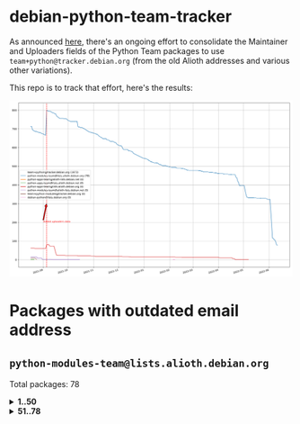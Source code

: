 # debian-python-team-tracker



As announced [here](https://lists.debian.org/debian-python/2021/08/msg00006.html), there's an ongoing effort to consolidate the Maintainer and Uploaders fields of the Python Team packages to use `team+python@tracker.debian.org` (from the old Alioth addresses and various other variations).



This repo is to track that effort, here's the results:



![Python team emails](images/python_team_emails.svg)


# Packages with outdated email address

## `python-modules-team@lists.alioth.debian.org`
Total packages: 78
<details>
<summary><b>1..50</b></summary>


| # | Package | Version |
| --- | --- | --- |
| 1 | [cookiecutter](https://tracker.debian.org/cookiecutter) | 1.7.3-1 |
| 2 | [django-bitfield](https://tracker.debian.org/django-bitfield) | 1.9.6-2 |
| 3 | [django-pipeline](https://tracker.debian.org/django-pipeline) | 1.6.14-3 |
| 4 | [dnsdiag](https://tracker.debian.org/dnsdiag) | 2.0.2-1 |
| 5 | [faker](https://tracker.debian.org/faker) | 0.9.3-0.1 |
| 6 | [fastchunking](https://tracker.debian.org/fastchunking) | 0.0.3-2 |
| 7 | [flask-script](https://tracker.debian.org/flask-script) | 2.0.6-2 |
| 8 | [hachoir](https://tracker.debian.org/hachoir) | 3.1.0+dfsg-3 |
| 9 | [kivy](https://tracker.debian.org/kivy) | 1.11.0-2 |
| 10 | [mockldap](https://tracker.debian.org/mockldap) | 0.3.0-4 |
| 11 | [networkx](https://tracker.debian.org/networkx) | 2.5+ds-2 |
| 12 | [okasha](https://tracker.debian.org/okasha) | 0.2.4-4 |
| 13 | [portio](https://tracker.debian.org/portio) | 0.5-4 |
| 14 | [power](https://tracker.debian.org/power) | 1.4+dfsg-4 |
| 15 | [pycallgraph](https://tracker.debian.org/pycallgraph) | 1.1.3-1.2 |
| 16 | [pydenticon](https://tracker.debian.org/pydenticon) | 0.3.1-2 |
| 17 | [pydle](https://tracker.debian.org/pydle) | 0.9.4-2 |
| 18 | [pyfg](https://tracker.debian.org/pyfg) | 0.50-2 |
| 19 | [pyinotify](https://tracker.debian.org/pyinotify) | 0.9.6-1.3 |
| 20 | [pylibmc](https://tracker.debian.org/pylibmc) | 1.5.2-3 |
| 21 | [pynliner](https://tracker.debian.org/pynliner) | 0.8.0-2 |
| 22 | [pyopengl](https://tracker.debian.org/pyopengl) | 3.1.5+dfsg-1 |
| 23 | [pyprind](https://tracker.debian.org/pyprind) | 2.11.2-2 |
| 24 | [pytds](https://tracker.debian.org/pytds) | 1.10.0-1 |
| 25 | [pytest-bdd](https://tracker.debian.org/pytest-bdd) | 3.2.1-1 |
| 26 | [python-aioinflux](https://tracker.debian.org/python-aioinflux) | 0.9.0-2 |
| 27 | [python-click-log](https://tracker.debian.org/python-click-log) | 0.2.1-2 |
| 28 | [python-colour](https://tracker.debian.org/python-colour) | 0.1.5-2 |
| 29 | [python-decorator](https://tracker.debian.org/python-decorator) | 4.4.2-2 |
| 30 | [python-demjson](https://tracker.debian.org/python-demjson) | 2.2.4-5 |
| 31 | [python-django-push-notifications](https://tracker.debian.org/python-django-push-notifications) | 1.4.1-1 |
| 32 | [python-ewmh](https://tracker.debian.org/python-ewmh) | 0.1.6-2 |
| 33 | [python-gflags](https://tracker.debian.org/python-gflags) | 1.5.1-7 |
| 34 | [python-hpilo](https://tracker.debian.org/python-hpilo) | 4.3-3 |
| 35 | [python-ipfix](https://tracker.debian.org/python-ipfix) | 0.9.7-2 |
| 36 | [python-ldap](https://tracker.debian.org/python-ldap) | 3.2.0-4 |
| 37 | [python-libguess](https://tracker.debian.org/python-libguess) | 1.1-4 |
| 38 | [python-mailer](https://tracker.debian.org/python-mailer) | 0.8.1-4 |
| 39 | [python-mastodon](https://tracker.debian.org/python-mastodon) | 1.5.1-1 |
| 40 | [python-model-mommy](https://tracker.debian.org/python-model-mommy) | 1.6.0-2 |
| 41 | [python-offtrac](https://tracker.debian.org/python-offtrac) | 0.1.0-2.1 |
| 42 | [python-pathtools](https://tracker.debian.org/python-pathtools) | 0.1.2-4 |
| 43 | [python-pem](https://tracker.debian.org/python-pem) | 19.1.0-1 |
| 44 | [python-persistent](https://tracker.debian.org/python-persistent) | 4.6.4-0.2 |
| 45 | [python-pex](https://tracker.debian.org/python-pex) | 1.1.14-3.1 |
| 46 | [python-phonenumbers](https://tracker.debian.org/python-phonenumbers) | 8.12.1-1 |
| 47 | [python-plaster](https://tracker.debian.org/python-plaster) | 1.0-2 |
| 48 | [python-plaster-pastedeploy](https://tracker.debian.org/python-plaster-pastedeploy) | 0.5-3 |
| 49 | [python-ratelimiter](https://tracker.debian.org/python-ratelimiter) | 1.2.0.post0-1 |
| 50 | [python-repoze.sphinx.autointerface](https://tracker.debian.org/python-repoze.sphinx.autointerface) | 0.8-0.2 |
</details>
<details>
<summary><b>51..78</b></summary>

| # | Package | Version |
| --- | --- | --- |
| 51 | [python-schedutils](https://tracker.debian.org/python-schedutils) | 0.6-2.1 |
| 52 | [python-service-identity](https://tracker.debian.org/python-service-identity) | 18.1.0-6 |
| 53 | [python-simpy](https://tracker.debian.org/python-simpy) | 2.3.1+dfsg-2 |
| 54 | [python-slimmer](https://tracker.debian.org/python-slimmer) | 0.1.30-8 |
| 55 | [python-suntime](https://tracker.debian.org/python-suntime) | 1.2.5-2 |
| 56 | [python-tempita](https://tracker.debian.org/python-tempita) | 0.5.2-6 |
| 57 | [python-testing.mysqld](https://tracker.debian.org/python-testing.mysqld) | 1.4.0-4 |
| 58 | [python-testing.postgresql](https://tracker.debian.org/python-testing.postgresql) | 1.3.0-2 |
| 59 | [python-urlobject](https://tracker.debian.org/python-urlobject) | 2.4.3-3 |
| 60 | [python-vobject](https://tracker.debian.org/python-vobject) | 0.9.6.1-0.2 |
| 61 | [python-wheezy.template](https://tracker.debian.org/python-wheezy.template) | 0.1.167-2 |
| 62 | [python-wither](https://tracker.debian.org/python-wither) | 1.1-2 |
| 63 | [pywinrm](https://tracker.debian.org/pywinrm) | 0.3.0-2 |
| 64 | [quark-sphinx-theme](https://tracker.debian.org/quark-sphinx-theme) | 0.5.1-2 |
| 65 | [routes](https://tracker.debian.org/routes) | 2.5.1-1 |
| 66 | [sireader](https://tracker.debian.org/sireader) | 1.1.1-2 |
| 67 | [sleekxmpp](https://tracker.debian.org/sleekxmpp) | 1.3.3-6 |
| 68 | [sortedcontainers](https://tracker.debian.org/sortedcontainers) | 2.1.0-2 |
| 69 | [speaklater](https://tracker.debian.org/speaklater) | 1.3-5 |
| 70 | [sphinx](https://tracker.debian.org/sphinx) | 1.8.5-3 |
| 71 | [sphinx](https://tracker.debian.org/sphinx) | 1.8.5-4 |
| 72 | [sphinx](https://tracker.debian.org/sphinx) | 1.8.5-5 |
| 73 | [stardicter](https://tracker.debian.org/stardicter) | 1.2-1 |
| 74 | [stsci.distutils](https://tracker.debian.org/stsci.distutils) | 0.3.7-5 |
| 75 | [tagpy](https://tracker.debian.org/tagpy) | 2013.1-7 |
| 76 | [tinydb](https://tracker.debian.org/tinydb) | 3.15.2-2 |
| 77 | [vim-autopep8](https://tracker.debian.org/vim-autopep8) | 1.2.0-2 |
| 78 | [webpy](https://tracker.debian.org/webpy) | 1:0.61-1 |
</details>
